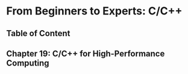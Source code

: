 # From Beginners to Experts: C/C++
## Table of Content
## Chapter 19: C/C++ for High-Performance Computing
